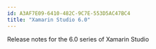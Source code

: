 ```yaml
---
id: A3AF7E09-6410-482C-9C7E-553D5AC47BC4
title: "Xamarin Studio 6.0"
---
```


Release notes for the 6.0 series of Xamarin Studio
